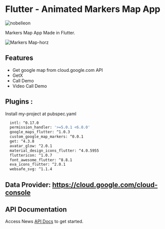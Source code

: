 # Flutter - Animated Markers Map App

<p align="left"> <img src="https://komarev.com/ghpvc/?username=Nobelleon&label=Profile%20views&color=0e75b6&style=flat" alt="nobelleon" /> </p>

Markers Map App Made in Flutter.

![Markers Map-horz](https://github.com/nobelleon/Animated-Markers-Map-App/assets/76748114/bcf68446-720f-4728-ae5c-db83aa3b95dd)

## Features

- Get google map from cloud.google.com  API
- GetX
- Call Demo
- Video Call Demo

## Plugins :

Install my-project at pubspec.yaml

```bash
  intl: ^0.17.0
  permission_handler: '>=5.0.1 <6.0.0'
  google_maps_flutter: ^1.0.3
  custom_google_map_markers: ^0.0.1
  get: ^4.3.8
  avatar_glow: ^2.0.1
  material_design_icons_flutter: ^4.0.5955
  fluttericon: ^1.0.7
  font_awesome_flutter: ^8.8.1
  eva_icons_flutter: ^2.0.1
  websafe_svg: ^1.1.4
```

## Data Provider: https://cloud.google.com/cloud-console
    
## API Documentation

Access News [API Docs](https://cloud.google.com/docs/) to get started.

